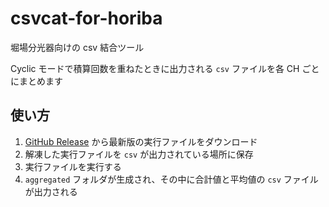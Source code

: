 # csvcat-for-horiba

堀場分光器向けの csv 結合ツール

Cyclic モードで積算回数を重ねたときに出力される `csv` ファイルを各 CH ごとにまとめます

## 使い方

1. [GitHub Release](https://github.com/JichouP/csvcat-for-horiba/releases/latest) から最新版の実行ファイルをダウンロード
1. 解凍した実行ファイルを `csv` が出力されている場所に保存
1. 実行ファイルを実行する
1. `aggregated` フォルダが生成され、その中に合計値と平均値の `csv` ファイルが出力される
